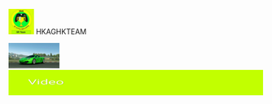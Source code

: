<img src="IMG_20190127_184038.jpg" width="50" height="50"> HKAGHKTEAM

<img src="IMG_20190127_175456.jpg" width="100" height="50">


<img src="IMG_20190202_225118.jpg" width="500" height="50">
